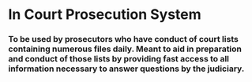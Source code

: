# In Court Prosecution System

### To be used by prosecutors who have conduct of court lists containing numerous files daily. Meant to aid in preparation and conduct of those lists by providing fast access to all information necessary to answer questions by the judiciary.
